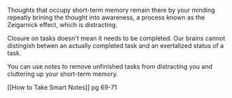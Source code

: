 Thoughts that occupy short-term memory remain there by your minding repeatly brining the thought into awareness, a process known as the Zeigarnick effect, which is distracting.

Closure on tasks doesn't mean it needs to be completed. Our brains cannot distingish betwen an actually completed task and an exertalized status of a task.

You can use notes to remove unfinished tasks from distracting you and cluttering up your short-term memory.

[[How to Take Smart Notes]] pg 69-71